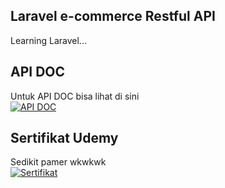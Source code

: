 ## Laravel e-commerce Restful API
Learning Laravel... 

## API DOC
Untuk API DOC bisa lihat di sini <br>
[![API DOC](https://run.pstmn.io/button.svg)](https://documenter.getpostman.com/view/5678011/S1LwzTuU)

## Sertifikat Udemy
Sedikit pamer wkwkwk <br>
[![Sertifikat](https://www.udemy.com/staticx/udemy/images/v6/apple-touch-icon-72x72.png)](https://www.udemy.com/certificate/UC-7LNG7HZP/)
